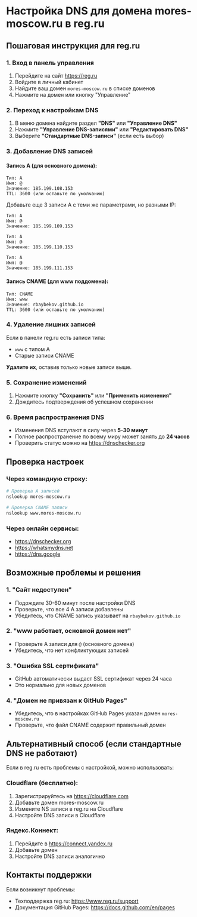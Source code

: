 # Настройка DNS для домена mores-moscow.ru в reg.ru

## Пошаговая инструкция для reg.ru

### 1. Вход в панель управления

1. Перейдите на сайт https://reg.ru
2. Войдите в личный кабинет
3. Найдите ваш домен `mores-moscow.ru` в списке доменов
4. Нажмите на домен или кнопку "Управление"

### 2. Переход к настройкам DNS

1. В меню домена найдите раздел **"DNS"** или **"Управление DNS"**
2. Нажмите **"Управление DNS-записями"** или **"Редактировать DNS"**
3. Выберите **"Стандартные DNS-записи"** (если есть выбор)

### 3. Добавление DNS записей

#### Запись A (для основного домена):
```
Тип: A
Имя: @
Значение: 185.199.108.153
TTL: 3600 (или оставьте по умолчанию)
```

Добавьте еще 3 записи A с теми же параметрами, но разными IP:
```
Тип: A
Имя: @
Значение: 185.199.109.153

Тип: A
Имя: @
Значение: 185.199.110.153

Тип: A
Имя: @
Значение: 185.199.111.153
```

#### Запись CNAME (для www поддомена):
```
Тип: CNAME
Имя: www
Значение: rbaybekov.github.io
TTL: 3600 (или оставьте по умолчанию)
```

### 4. Удаление лишних записей

Если в панели reg.ru есть записи типа:
- `www` с типом A
- Старые записи CNAME

**Удалите их**, оставив только новые записи выше.

### 5. Сохранение изменений

1. Нажмите кнопку **"Сохранить"** или **"Применить изменения"**
2. Дождитесь подтверждения об успешном сохранении

### 6. Время распространения DNS

- Изменения DNS вступают в силу через **5-30 минут**
- Полное распространение по всему миру может занять до **24 часов**
- Проверить статус можно на https://dnschecker.org

## Проверка настроек

### Через командную строку:
```bash
# Проверка A записей
nslookup mores-moscow.ru

# Проверка CNAME записи
nslookup www.mores-moscow.ru
```

### Через онлайн сервисы:
- https://dnschecker.org
- https://whatsmydns.net
- https://dns.google

## Возможные проблемы и решения

### 1. "Сайт недоступен"
- Подождите 30-60 минут после настройки DNS
- Проверьте, что все 4 A записи добавлены
- Убедитесь, что CNAME запись указывает на `rbaybekov.github.io`

### 2. "www работает, основной домен нет"
- Проверьте A записи для `@` (основного домена)
- Убедитесь, что нет конфликтующих записей

### 3. "Ошибка SSL сертификата"
- GitHub автоматически выдаст SSL сертификат через 24 часа
- Это нормально для новых доменов

### 4. "Домен не привязан к GitHub Pages"
- Убедитесь, что в настройках GitHub Pages указан домен `mores-moscow.ru`
- Проверьте, что файл CNAME содержит правильный домен

## Альтернативный способ (если стандартные DNS не работают)

Если в reg.ru есть проблемы с настройкой, можно использовать:

### Cloudflare (бесплатно):
1. Зарегистрируйтесь на https://cloudflare.com
2. Добавьте домен mores-moscow.ru
3. Измените NS записи в reg.ru на Cloudflare
4. Настройте DNS записи в Cloudflare

### Яндекс.Коннект:
1. Перейдите в https://connect.yandex.ru
2. Добавьте домен
3. Настройте DNS записи аналогично

## Контакты поддержки

Если возникнут проблемы:
- Техподдержка reg.ru: https://www.reg.ru/support
- Документация GitHub Pages: https://docs.github.com/en/pages
